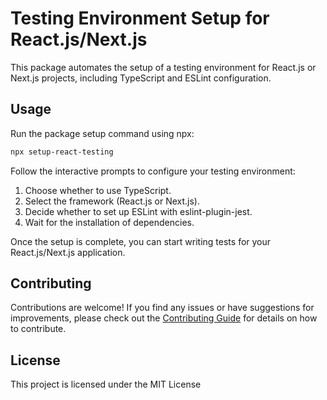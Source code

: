 # Testing Environment Setup for React.js/Next.js

This package automates the setup of a testing environment for React.js or Next.js projects, including TypeScript and ESLint configuration.

## Usage

Run the package setup command using npx:

```bash
npx setup-react-testing
```

Follow the interactive prompts to configure your testing environment:

1. Choose whether to use TypeScript.
2. Select the framework (React.js or Next.js).
3. Decide whether to set up ESLint with eslint-plugin-jest.
4. Wait for the installation of dependencies.

Once the setup is complete, you can start writing tests for your React.js/Next.js application.

## Contributing

Contributions are welcome! If you find any issues or have suggestions for improvements, please check out the [Contributing Guide](CONTRIBUTING.md) for details on how to contribute.

## License

This project is licensed under the MIT License
